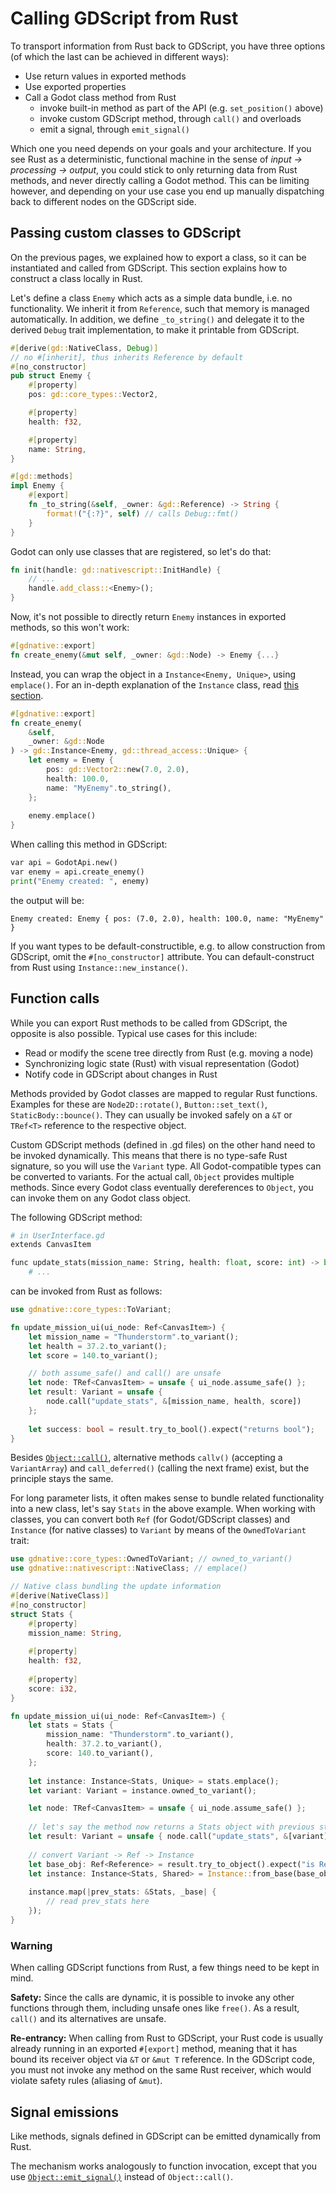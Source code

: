 
# Calling GDScript from Rust

To transport information from Rust back to GDScript, you have three options (of which the last can be achieved in different ways):

* Use return values in exported methods
* Use exported properties
* Call a Godot class method from Rust
    * invoke built-in method as part of the API (e.g. `set_position()` above)
    * invoke custom GDScript method, through `call()` and overloads
    * emit a signal, through `emit_signal()`

Which one you need depends on your goals and your architecture. If you see Rust as a deterministic, functional machine in the sense of _input -> processing -> output_, you could stick to only returning data from Rust methods, and never directly calling a Godot method. This can be limiting however, and depending on your use case you end up manually dispatching back to different nodes on the GDScript side.


## Passing custom classes to GDScript

On the previous pages, we explained how to export a class, so it can be instantiated and called from GDScript. This section explains how to construct a class locally in Rust.

Let's define a class `Enemy` which acts as a simple data bundle, i.e. no functionality. We inherit it from `Reference`, such that memory is managed automatically. In addition, we define `_to_string()` and delegate it to the derived `Debug` trait implementation, to make it printable from GDScript.

```rust
#[derive(gd::NativeClass, Debug)]
// no #[inherit], thus inherits Reference by default
#[no_constructor]
pub struct Enemy {
    #[property]
    pos: gd::core_types::Vector2,

    #[property]
    health: f32,

    #[property]
    name: String,
}

#[gd::methods]
impl Enemy {
    #[export]
    fn _to_string(&self, _owner: &gd::Reference) -> String {
        format!("{:?}", self) // calls Debug::fmt()
    }
}
```
Godot can only use classes that are registered, so let's do that:
```rust
fn init(handle: gd::nativescript::InitHandle) {
    // ...
    handle.add_class::<Enemy>();
}
```
Now, it's not possible to directly return `Enemy` instances in exported methods, so this won't work:
```rust
#[gdnative::export]
fn create_enemy(&mut self, _owner: &gd::Node) -> Enemy {...}
```
Instead, you can wrap the object in a `Instance<Enemy, Unique>`, using `emplace()`. For an in-depth explanation of the `Instance` class, read [this section](http://localhost:3000/gdnative-overview/wrappers.html#instance-reference-with-attached-rust-class).
```rust
#[gdnative::export]
fn create_enemy(
    &self,
    _owner: &gd::Node
) -> gd::Instance<Enemy, gd::thread_access::Unique> {
    let enemy = Enemy {
        pos: gd::Vector2::new(7.0, 2.0),
        health: 100.0,
        name: "MyEnemy".to_string(),
    };
    
    enemy.emplace()
}
```

When calling this method in GDScript:
```python
var api = GodotApi.new()
var enemy = api.create_enemy()
print("Enemy created: ", enemy)
```
the output will be:
``` 
Enemy created: Enemy { pos: (7.0, 2.0), health: 100.0, name: "MyEnemy" }
```

If you want types to be default-constructible, e.g. to allow construction from GDScript, omit the `#[no_constructor]` attribute. You can default-construct from Rust using `Instance::new_instance()`.


## Function calls

While you can export Rust methods to be called from GDScript, the opposite is also possible. Typical use cases for this include:

* Read or modify the scene tree directly from Rust (e.g. moving a node)
* Synchronizing logic state (Rust) with visual representation (Godot)
* Notify code in GDScript about changes in Rust

Methods provided by Godot classes are mapped to regular Rust functions. Examples for these are `Node2D::rotate()`, `Button::set_text()`, `StaticBody::bounce()`. They can usually be invoked safely on a `&T` or `TRef<T>` reference to the respective object.

Custom GDScript methods (defined in .gd files) on the other hand need to be invoked dynamically. This means that there is no type-safe Rust signature, so you will use the `Variant` type. All Godot-compatible types can be converted to variants. For the actual call, `Object` provides multiple methods. Since every Godot class eventually dereferences to `Object`, you can invoke them on any Godot class object.

The following GDScript method:
```python
# in UserInterface.gd
extends CanvasItem

func update_stats(mission_name: String, health: float, score: int) -> bool:
    # ...
```
can be invoked from Rust as follows:
```rust
use gdnative::core_types::ToVariant;

fn update_mission_ui(ui_node: Ref<CanvasItem>) {
    let mission_name = "Thunderstorm".to_variant();
    let health = 37.2.to_variant();
    let score = 140.to_variant();

    // both assume_safe() and call() are unsafe
    let node: TRef<CanvasItem> = unsafe { ui_node.assume_safe() };
    let result: Variant = unsafe {
        node.call("update_stats", &[mission_name, health, score])
    };
  
    let success: bool = result.try_to_bool().expect("returns bool");
}
```

Besides [`Object::call()`](https://docs.rs/gdnative/latest/gdnative/api/struct.Object.html#method.call), alternative methods `callv()` (accepting a `VariantArray`) and `call_deferred()` (calling the next frame) exist, but the principle stays the same.

For long parameter lists, it often makes sense to bundle related functionality into a new class, let's say `Stats` in the above example. When working with classes, you can convert both `Ref` (for Godot/GDScript classes) and `Instance` (for native classes) to `Variant` by means of the `OwnedToVariant` trait:

```rust
use gdnative::core_types::OwnedToVariant; // owned_to_variant()
use gdnative::nativescript::NativeClass; // emplace()

// Native class bundling the update information
#[derive(NativeClass)]
#[no_constructor]
struct Stats {
    #[property]
    mission_name: String,
  
    #[property]
    health: f32,
  
    #[property]
    score: i32,
}

fn update_mission_ui(ui_node: Ref<CanvasItem>) {
    let stats = Stats {
        mission_name: "Thunderstorm".to_variant(),
        health: 37.2.to_variant(),
        score: 140.to_variant(),      
    };
  
    let instance: Instance<Stats, Unique> = stats.emplace();
    let variant: Variant = instance.owned_to_variant();

    let node: TRef<CanvasItem> = unsafe { ui_node.assume_safe() };
    
    // let's say the method now returns a Stats object with previous stats
    let result: Variant = unsafe { node.call("update_stats", &[variant]) };
  
    // convert Variant -> Ref -> Instance
    let base_obj: Ref<Reference> = result.try_to_object().expect("is Reference");
    let instance: Instance<Stats, Shared> = Instance::from_base(base_obj).unwrap();
    
    instance.map(|prev_stats: &Stats, _base| {
        // read prev_stats here
    });
}
```

### Warning

When calling GDScript functions from Rust, a few things need to be kept in mind.

**Safety:** Since the calls are dynamic, it is possible to invoke any other functions through them, including unsafe ones like `free()`. As a result, `call()` and its alternatives are unsafe.

**Re-entrancy:** When calling from Rust to GDScript, your Rust code is usually already running in an exported `#[export]` method, meaning that it has bound its receiver object via `&T` or `&mut T` reference. In the GDScript code, you must not invoke any method on the same Rust receiver, which would violate safety rules (aliasing of `&mut`).


## Signal emissions

Like methods, signals defined in GDScript can be emitted dynamically from Rust.

The mechanism works analogously to function invocation, except that you use [`Object::emit_signal()`](https://docs.rs/gdnative/latest/gdnative/api/struct.Object.html#method.emit_signal) instead of `Object::call()`.